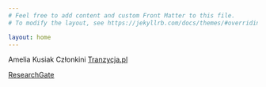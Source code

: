 ```yaml
---
# Feel free to add content and custom Front Matter to this file.
# To modify the layout, see https://jekyllrb.com/docs/themes/#overriding-theme-defaults

layout: home
---
```


Amelia Kusiak
Członkini [Tranzycja.pl](https://tranzycja.pl)

[ResearchGate](https://www.researchgate.net/profile/Amelia-Kusiak-2)